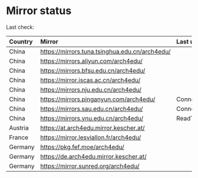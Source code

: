 <script src="./time.js"></script>
# Mirror status
Last check: <script type="text/javascript">localize(1677885640.8747568);</script>

|Country|Mirror|Last update|
|:------|:-----|:----------|
|China|https://mirrors.tuna.tsinghua.edu.cn/arch4edu/|<script type="text/javascript">localize(1677868554);</script>|
|China|https://mirrors.aliyun.com/arch4edu/|<script type="text/javascript">localize(1677825338);</script>|
|China|https://mirrors.bfsu.edu.cn/arch4edu/|<script type="text/javascript">localize(1677868554);</script>|
|China|https://mirror.iscas.ac.cn/arch4edu/|<script type="text/javascript">localize(1677868554);</script>|
|China|https://mirrors.nju.edu.cn/arch4edu/|<script type="text/javascript">localize(1677825338);</script>|
|China|https://mirrors.pinganyun.com/arch4edu/|ConnectionError|
|China|https://mirrors.sau.edu.cn/arch4edu/|ConnectionError|
|China|https://mirrors.ynu.edu.cn/arch4edu/|ReadTimeout|
|Austria|https://at.arch4edu.mirror.kescher.at/|<script type="text/javascript">localize(1677868554);</script>|
|France|https://mirror.lesviallon.fr/arch4edu/|<script type="text/javascript">localize(1677825338);</script>|
|Germany|https://pkg.fef.moe/arch4edu/|<script type="text/javascript">localize(1677868554);</script>|
|Germany|https://de.arch4edu.mirror.kescher.at/|<script type="text/javascript">localize(1677868554);</script>|
|Germany|https://mirror.sunred.org/arch4edu/|<script type="text/javascript">localize(1677868554);</script>|

<script src="./tablefilter/tablefilter.js"></script>
<script src="./table.js"></script>